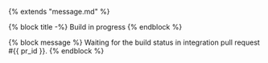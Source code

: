 {% extends "message.md" %}

{% block title -%}
Build in progress
{% endblock %}

{% block message %}
Waiting for the build status in integration pull request #{{ pr_id }}.
{% endblock %}
